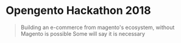 Opengento Hackathon 2018
========================

> Building an e-commerce from magento's ecosystem, without Magento is possible
> Some will say it is necessary
